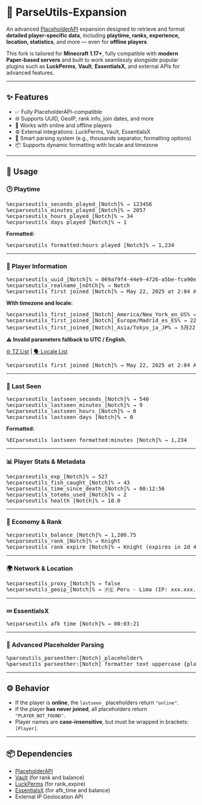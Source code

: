 <h1>🧩 ParseUtils-Expansion</h1>

<p>
  An advanced <a href="https://github.com/PlaceholderAPI/PlaceholderAPI">PlaceholderAPI</a> expansion designed to retrieve and format
  <strong>detailed player-specific data</strong>, including <strong>playtime, ranks, experience, location, statistics</strong>, and more — even for <strong>offline players</strong>.
</p>
<p>
  This fork is tailored for <strong>Minecraft 1.17+</strong>, fully compatible with <strong>modern Paper-based servers</strong> and built to work seamlessly alongside popular plugins such as <strong>LuckPerms</strong>, <strong>Vault</strong>, <strong>EssentialsX</strong>, and external APIs for advanced features.
</p>

<hr>

<h2>✨ Features</h2>
<ul>
  <li>✅ Fully PlaceholderAPI-compatible</li>
  <li>🌐 Supports UUID, GeoIP, rank info, join dates, and more</li>
  <li>🧍 Works with online and offline players</li>
  <li>⚙️ External integrations: LuckPerms, Vault, EssentialsX</li>
  <li>🧠 Smart parsing system (e.g., thousands separator, formatting options)</li>
  <li>📦 Supports dynamic formatting with locale and timezone</li>
</ul>

<hr>

<h2>🔧 Usage</h2>

<h3>🕒 Playtime</h3>
<pre>
%ecparseutils_seconds_played_[Notch]% → 123456
%ecparseutils_minutes_played_[Notch]% → 2057
%ecparseutils_hours_played_[Notch]% → 34
%ecparseutils_days_played_[Notch]% → 1
</pre>

<p><strong>Formatted:</strong></p>
<pre>%ecparseutils_formatted:hours_played_[Notch]% → 1,234</pre>

<hr>

<h3>🧍 Player Information</h3>
<pre>
%ecparseutils_uuid_[Notch]% → 069a79f4-44e9-4726-a5be-fca90e38aaf5
%ecparseutils_realname_[nOtCh]% → Notch
%ecparseutils_first_joined_[Notch]% → May 22, 2025 at 2:04 AM
</pre>

<p><strong>With timezone and locale:</strong></p>
<pre>
%ecparseutils_first_joined_[Notch]_America/New_York_en_US% → May 21, 2025 10:04 PM
%ecparseutils_first_joined_[Notch]_Europe/Madrid_es_ES% → 22 may. 2025 4:04 AM
%ecparseutils_first_joined_[Notch]_Asia/Tokyo_ja_JP% → 5月22日 2025 11:04 午前
</pre>

<p><strong>⚠️ Invalid parameters fallback to UTC / English.</strong></p>
<p>
  <a href="https://en.wikipedia.org/wiki/List_of_tz_database_time_zones">🌐 TZ List</a> |
  <a href="https://www.localeplanet.com/icu/">🗣️ Locale List</a>
</p>

<pre>
%ecparseutils_first_joined_[Notch]% → May 22, 2025 at 2:04 AM
</pre>

<hr>

<h3>📅 Last Seen</h3>
<pre>
%ecparseutils_lastseen_seconds_[Notch]% → 540
%ecparseutils_lastseen_minutes_[Notch]% → 9
%ecparseutils_lastseen_hours_[Notch]% → 0
%ecparseutils_lastseen_days_[Notch]% → 0
</pre>

<p><strong>Formatted:</strong></p>
<pre>%ECparseutils_lastseen_formatted:minutes_[Notch]% → 1,234</pre>

<hr>

<h3>📊 Player Stats & Metadata</h3>
<pre>
%ecparseutils_exp_[Notch]% → 527
%ecparseutils_fish_caught_[Notch]% → 43
%ecparseutils_time_since_death_[Notch]% → 00:12:56
%ecparseutils_totems_used_[Notch]% → 2
%ecparseutils_health_[Notch]% → 18.0
</pre>

<hr>

<h3>💸 Economy & Rank</h3>
<pre>
%ecparseutils_balance_[Notch]% → 1,200.75
%ecparseutils_rank_[Notch]% → Knight
%ecparseutils_rank_expire_[Notch]% → Knight (expires in 2d 4h)
</pre>

<hr>

<h3>🌍 Network & Location</h3>
<pre>
%ecparseutils_proxy_[Notch]% → false
%ecparseutils_geoip_[Notch]% → 🇵🇪 Peru - Lima (IP: xxx.xxx.xxx.xxx)
</pre>

<hr>

<h3>💤 EssentialsX</h3>
<pre>
%ecparseutils_afk_time_[Notch]% → 00:03:21
</pre>

<hr>

<h3>🧠 Advanced Placeholder Parsing</h3>
<pre>
%parseutils_parseother:[Notch]_placeholder%
%parseutils_parseother:[Notch]_formatter_text_uppercase_{player_name}% → NOTCH
</pre>

<hr>

<h2>⚙️ Behavior</h2>
<ul>
  <li>If the player is <strong>online</strong>, the <code>lastseen_</code> placeholders return <code>"online"</code>.</li>
  <li>If the player <strong>has never joined</strong>, all placeholders return <code>"PLAYER_NOT_FOUND"</code>.</li>
  <li>Player names are <strong>case-insensitive</strong>, but must be wrapped in brackets: <code>[Player]</code>.</li>
</ul>

<hr>

<h2>📦 Dependencies</h2>
<ul>
  <li><a href="https://www.spigotmc.org/resources/placeholderapi.6245/">PlaceholderAPI</a></li>
  <li><a href="https://www.spigotmc.org/resources/vault.34315/">Vault</a> (for rank and balance)</li>
  <li><a href="https://luckperms.net/">LuckPerms</a> (for rank_expire)</li>
  <li><a href="https://essentialsx.net/">EssentialsX</a> (for afk_time and balance)</li>
  <li>External IP Geolocation API</li>
</ul>

